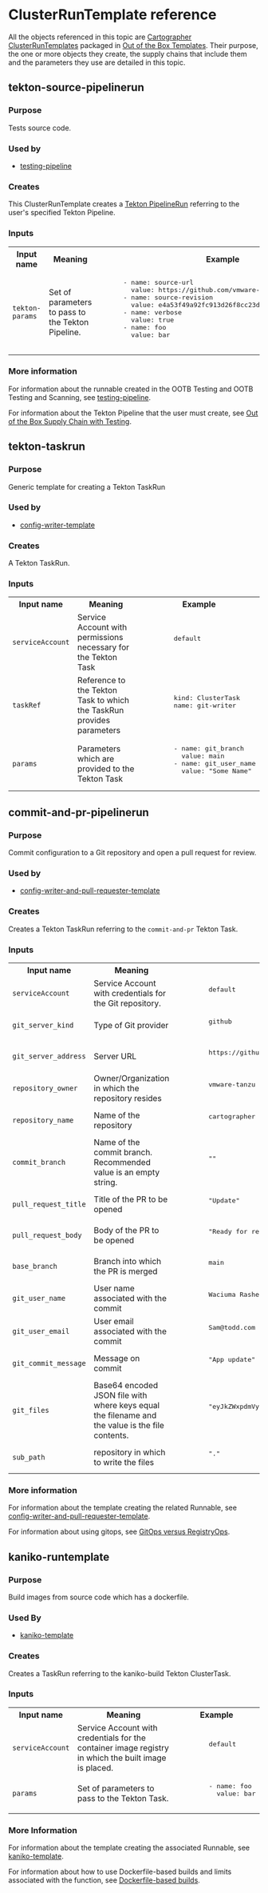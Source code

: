 # ClusterRunTemplate reference

All the objects referenced in this topic are [Cartographer
ClusterRunTemplates](https://cartographer.sh/docs/v0.6.0/reference/runnable/#clusterruntemplate)
packaged in [Out of the Box Templates](ootb-templates.hbs.md). Their purpose,
the one or more objects they create, the supply chains that include them and the
parameters they use are detailed in this topic.

## <a id='tekton-source'></a> tekton-source-pipelinerun

### <a id='source-pipelinerun-purpose'></a> Purpose

Tests source code.

### <a id='pipelinerun-used'></a> Used by

- [testing-pipeline](ootb-template-reference.hbs.md#testing-pipeline)

### <a id='pipelinerun-creates'></a> Creates

This ClusterRunTemplate creates a [Tekton PipelineRun](https://tekton.dev/docs/pipelines/pipelineruns/) referring to
the user's specified Tekton Pipeline.

### <a id='pipelinerun-creates'></a> Inputs

<table>
  <tr>
    <th>Input name</th>
    <th>Meaning</th>
    <th>Example</th>
  </tr>

  <tr>
    <td><code>tekton-params<code></td>
    <td>
      Set of parameters to pass to the Tekton Pipeline.
    </td>
    <td>
      <pre>
      - name: source-url
        value: https://github.com/vmware-tanzu/cartographer.git
      - name: source-revision
        value: e4a53f49a92fc913d26f8cc23d59102a51a5e635
      - name: verbose
        value: true
      - name: foo
        value: bar
      </pre>
    </td>
  </tr>

</table>

### <a id='pipelinerun-more-info'></a> More information

For information about the runnable created in the OOTB Testing and OOTB Testing and Scanning,
see [testing-pipeline](#testing-pipeline).

For information about the Tekton Pipeline that the user must create, see [Out of the Box Supply Chain with Testing](ootb-supply-chain-testing.hbs.md#tekton-pipeline).

## <a id='taskrun'></a> tekton-taskrun

### <a id='taskrun-purpose'></a> Purpose

Generic template for creating a Tekton TaskRun

### <a id='taskrun-used'></a> Used by

- [config-writer-template](ootb-template-reference.hbs.md#config-writer-template)

### <a id='taskrun-creates'></a>Creates

A Tekton TaskRun.

### <a id='taskrun-inputs'></a> Inputs

<table>
  <tr>
    <th>Input name</th>
    <th>Meaning</th>
    <th>Example</th>
  </tr>

  <tr>
    <td><code>serviceAccount<code></td>
    <td>
      Service Account with permissions necessary for the Tekton Task
    </td>
    <td>
      <pre>
        default
      </pre>
    </td>
  </tr>

  <tr>
    <td><code>taskRef<code></td>
    <td>
      Reference to the Tekton Task to which the TaskRun provides parameters
    </td>
    <td>
      <pre>
        kind: ClusterTask
        name: git-writer
      </pre>
    </td>
  </tr>

  <tr>
    <td><code>params<code></td>
    <td>
      Parameters which are provided to the Tekton Task
    </td>
    <td>
      <pre>
        - name: git_branch
          value: main
        - name: git_user_name
          value: "Some Name"
      </pre>
    </td>
  </tr>

</table>

## <a id='commit-pr'></a> commit-and-pr-pipelinerun

### <a id='commit-pr-purpose'></a> Purpose

Commit configuration to a Git repository and open a pull request for review.

### <a id='commit-pr-used'></a> Used by

- [config-writer-and-pull-requester-template](ootb-template-reference.hbs.md#config-writer-and-pull-requester-template)

### <a id='commit-pr-creates'></a> Creates

Creates a Tekton TaskRun referring to the `commit-and-pr` Tekton Task.

### <a id='commit-pr-inputs'></a> Inputs

<table>
  <tr>
    <th>Input name</th>
    <th>Meaning</th>
    <th>Example</th>
  </tr>

  <tr>
    <td><code>serviceAccount<code></td>
    <td>
      Service Account with credentials for the Git repository.
    </td>
    <td>
      <pre>
        default
      </pre>
    </td>
  </tr>

  <tr>
    <td><code>git_server_kind<code></td>
    <td>
      Type of Git provider
    </td>
    <td>
      <pre>
        github
      </pre>
    </td>
  </tr>

  <tr>
    <td><code>git_server_address<code></td>
    <td>
      Server URL
    </td>
    <td>
      <pre>
        https://github.com
      </pre>
    </td>
  </tr>

  <tr>
    <td><code>repository_owner<code></td>
    <td>
      Owner/Organization in which the repository resides
    </td>
    <td>
      <pre>
        vmware-tanzu
      </pre>
    </td>
  </tr>

  <tr>
    <td><code>repository_name<code></td>
    <td>
      Name of the repository
    </td>
    <td>
      <pre>
        cartographer
      </pre>
    </td>
  </tr>

  <tr>
    <td><code>commit_branch<code></td>
    <td>
      Name of the commit branch. Recommended value is an empty string.
    </td>
    <td>
      <pre>
        ""
      </pre>
    </td>
  </tr>

  <tr>
    <td><code>pull_request_title<code></td>
    <td>
      Title of the PR to be opened
    </td>
    <td>
      <pre>
        "Update"
      </pre>
    </td>
  </tr>

  <tr>
    <td><code>pull_request_body<code></td>
    <td>
      Body of the PR to be opened
    </td>
    <td>
      <pre>
        "Ready for review"
      </pre>
    </td>
  </tr>

  <tr>
    <td><code>base_branch<code></td>
    <td>
      Branch into which the PR is merged
    </td>
    <td>
      <pre>
        main
      </pre>
    </td>
  </tr>

  <tr>
    <td><code>git_user_name<code></td>
    <td>
      User name associated with the commit
    </td>
    <td>
      <pre>
        Waciuma Rasheed
      </pre>
    </td>
  </tr>

  <tr>
    <td><code>git_user_email<code></td>
    <td>
      User email associated with the commit
    </td>
    <td>
      <pre>
        Sam@todd.com
      </pre>
    </td>
  </tr>

  <tr>
    <td><code>git_commit_message<code></td>
    <td>
      Message on commit
    </td>
    <td>
      <pre>
        "App update"
      </pre>
    </td>
  </tr>

  <tr>
    <td><code>git_files<code></td>
    <td>
      Base64 encoded JSON file with where keys equal the filename and the value is the file contents.
    </td>
    <td>
      <pre>
        "eyJkZWxpdmVyeS55bWwiOiJhcGlWZXJzaW9uOiBzZXJ2aW5nLmtuYXRpdmUuZGV2L3YxXG5raW5kOiBTZXJ2aWNlXG4ifQ=="
      </pre>
    </td>
  </tr>

  <tr>
    <td><code>sub_path<code></td>
    <td>repository in which to write the files
    </td>
    <td>
      <pre>
        "."
      </pre>
    </td>
  </tr>

</table>

### <a id='commit-pr-more-info'></a> More information

For information about the template creating the related Runnable,
see [config-writer-and-pull-requester-template](ootb-template-reference.hbs.md#config-writer-and-pull-requester-template).

For information about using gitops, see [GitOps versus RegistryOps](gitops-vs-regops.hbs.md).

## kaniko-runtemplate

### Purpose

Build images from source code which has a dockerfile.

### Used By

- [kaniko-template](ootb-template-reference.hbs.md#kaniko-template)

### Creates

Creates a TaskRun referring to the kaniko-build Tekton ClusterTask.

### Inputs

<table>
  <tr>
    <th>Input name</th>
    <th>Meaning</th>
    <th>Example</th>
  </tr>

  <tr>
    <td><code>serviceAccount<code></td>
    <td>
      Service Account with credentials for the container image registry in which the built image is placed.
    </td>
    <td>
      <pre>
        default
      </pre>
    </td>
  </tr>

  <tr>
    <td><code>params<code></td>
    <td>
      Set of parameters to pass to the Tekton Task.
    </td>
    <td>
      <pre>
        - name: foo
          value: bar
      </pre>
    </td>
  </tr>

</table>

### More Information

For information about the template creating the associated Runnable,
see [kaniko-template](ootb-template-reference.hbs.md#kaniko-template).

For information about how to use Dockerfile-based builds and limits associated with the function, see
[Dockerfile-based builds](dockerfile-based-builds.hbs.md).
